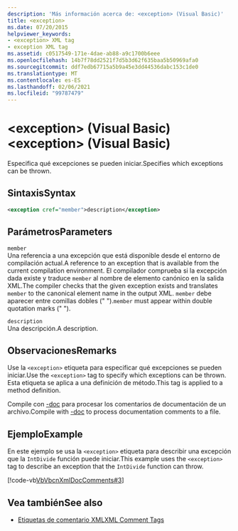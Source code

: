 ```yaml
---
description: 'Más información acerca de: <exception> (Visual Basic)'
title: <exception>
ms.date: 07/20/2015
helpviewer_keywords:
- <exception> XML tag
- exception XML tag
ms.assetid: c0517549-171e-4dae-ab88-a9c1700b6eee
ms.openlocfilehash: 14b7f78dd2521f7d5b3d62f635baa5b50969afa0
ms.sourcegitcommit: ddf7edb67715a5b9a45e3dd44536dabc153c1de0
ms.translationtype: MT
ms.contentlocale: es-ES
ms.lasthandoff: 02/06/2021
ms.locfileid: "99787479"
---
```

# <a name="exception-visual-basic"></a><span data-ttu-id="2395e-102">\<exception> (Visual Basic)</span><span class="sxs-lookup"><span data-stu-id="2395e-102">\<exception> (Visual Basic)</span></span>

<span data-ttu-id="2395e-103">Especifica qué excepciones se pueden iniciar.</span><span class="sxs-lookup"><span data-stu-id="2395e-103">Specifies which exceptions can be thrown.</span></span>  
  
## <a name="syntax"></a><span data-ttu-id="2395e-104">Sintaxis</span><span class="sxs-lookup"><span data-stu-id="2395e-104">Syntax</span></span>  
  
```xml  
<exception cref="member">description</exception>  
```  
  
## <a name="parameters"></a><span data-ttu-id="2395e-105">Parámetros</span><span class="sxs-lookup"><span data-stu-id="2395e-105">Parameters</span></span>  

 `member`  
 <span data-ttu-id="2395e-106">Una referencia a una excepción que está disponible desde el entorno de compilación actual.</span><span class="sxs-lookup"><span data-stu-id="2395e-106">A reference to an exception that is available from the current compilation environment.</span></span> <span data-ttu-id="2395e-107">El compilador comprueba si la excepción dada existe y traduce `member` al nombre de elemento canónico en la salida XML.</span><span class="sxs-lookup"><span data-stu-id="2395e-107">The compiler checks that the given exception exists and translates `member` to the canonical element name in the output XML.</span></span> <span data-ttu-id="2395e-108">`member` debe aparecer entre comillas dobles (" ").</span><span class="sxs-lookup"><span data-stu-id="2395e-108">`member` must appear within double quotation marks (" ").</span></span>  
  
 `description`  
 <span data-ttu-id="2395e-109">Una descripción.</span><span class="sxs-lookup"><span data-stu-id="2395e-109">A description.</span></span>  
  
## <a name="remarks"></a><span data-ttu-id="2395e-110">Observaciones</span><span class="sxs-lookup"><span data-stu-id="2395e-110">Remarks</span></span>  

 <span data-ttu-id="2395e-111">Use la `<exception>` etiqueta para especificar qué excepciones se pueden iniciar.</span><span class="sxs-lookup"><span data-stu-id="2395e-111">Use the `<exception>` tag to specify which exceptions can be thrown.</span></span> <span data-ttu-id="2395e-112">Esta etiqueta se aplica a una definición de método.</span><span class="sxs-lookup"><span data-stu-id="2395e-112">This tag is applied to a method definition.</span></span>  
  
 <span data-ttu-id="2395e-113">Compile con [-doc](../../reference/command-line-compiler/doc.md) para procesar los comentarios de documentación de un archivo.</span><span class="sxs-lookup"><span data-stu-id="2395e-113">Compile with [-doc](../../reference/command-line-compiler/doc.md) to process documentation comments to a file.</span></span>  
  
## <a name="example"></a><span data-ttu-id="2395e-114">Ejemplo</span><span class="sxs-lookup"><span data-stu-id="2395e-114">Example</span></span>  

 <span data-ttu-id="2395e-115">En este ejemplo se usa la `<exception>` etiqueta para describir una excepción que la `IntDivide` función puede iniciar.</span><span class="sxs-lookup"><span data-stu-id="2395e-115">This example uses the `<exception>` tag to describe an exception that the `IntDivide` function can throw.</span></span>  
  
 [!code-vb[VbVbcnXmlDocComments#3](~/samples/snippets/visualbasic/VS_Snippets_VBCSharp/VbVbcnXmlDocComments/VB/Class1.vb#3)]  
  
## <a name="see-also"></a><span data-ttu-id="2395e-116">Vea también</span><span class="sxs-lookup"><span data-stu-id="2395e-116">See also</span></span>

- [<span data-ttu-id="2395e-117">Etiquetas de comentario XML</span><span class="sxs-lookup"><span data-stu-id="2395e-117">XML Comment Tags</span></span>](index.md)
